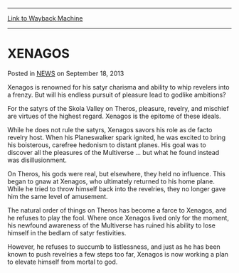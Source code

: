 
---
[Link to Wayback Machine](https://web.archive.org/web/20220119235145/https://magic.wizards.com/en/articles/archive/xenagos-2013-09-18)

[_metadata_:description]:- "Xenagos is renowned for his satyr charisma and ability to whip revelers into a frenzy. But where will his endless pursuit of pleasure lead?"
[_metadata_:generator]:- "Drupal 7 (http://drupal.org)"
[_metadata_:node]:- "46532"
[_metadata_:publish_date]:- "2013-09-18"
[_metadata_:source]:- "div-main-content"
[_metadata_:title]:- "XENAGOS"
[_metadata_:wayback_capture_timestamp]:- "2022-01-19 23:51:45"
[_metadata_:wayback_raw_url]:- "https://web.archive.org/web/20220119235145id_/https://magic.wizards.com/en/articles/archive/xenagos-2013-09-18"
[_metadata_:wayback_url]:- "https://magic.wizards.com/en/articles/archive/xenagos-2013-09-18"
---


XENAGOS
=======



 Posted in [NEWS](/en/articles)
 on September 18, 2013 










Xenagos is renowned for his satyr charisma and ability to whip revelers into a frenzy. But will his endless pursuit of pleasure lead to godlike ambitions?


For the satyrs of the Skola Valley on Theros, pleasure, revelry, and mischief are virtues of the highest regard. Xenagos is the epitome of these ideals.


While he does not rule the satyrs, Xenagos savors his role as de facto revelry host. When his Planeswalker spark ignited, he was excited to bring his boisterous, carefree hedonism to distant planes. His goal was to discover all the pleasures of the Multiverse … but what he found instead was disillusionment.


On Theros, his gods were real, but elsewhere, they held no influence. This began to gnaw at Xenagos, who ultimately returned to his home plane. While he tried to throw himself back into the revelries, they no longer gave him the same level of amusement.


The natural order of things on Theros has become a farce to Xenagos, and he refuses to play the fool. Where once Xenagos lived only for the moment, his newfound awareness of the Multiverse has ruined his ability to lose himself in the bedlam of satyr festivities.


However, he refuses to succumb to listlessness, and just as he has been known to push revelries a few steps too far, Xenagos is now working a plan to elevate himself from mortal to god.







